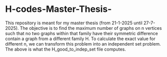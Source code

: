 # H-codes-Master-Thesis-
This repository is meant for my master thesis (from 21-1-2025 until 27-7-2025).
The objective is to find the maximum number of graphs on n vertices such that no two graphs within that family have their symmetric difference contain a graph from a different family H.
To calculate the exact value for different n, we can transform this problem into an independent set problem.
The above is what the H_good_to_indep_set file computes.
